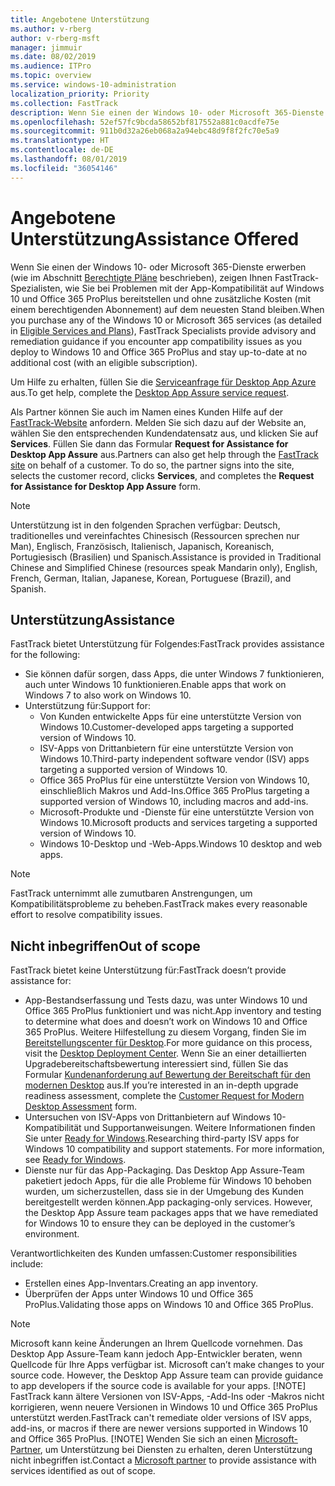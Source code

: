 ```yaml
---
title: Angebotene Unterstützung
ms.author: v-rberg
author: v-rberg-msft
manager: jimmuir
ms.date: 08/02/2019
ms.audience: ITPro
ms.topic: overview
ms.service: windows-10-administration
localization_priority: Priority
ms.collection: FastTrack
description: Wenn Sie einen der Windows 10- oder Microsoft 365-Dienste erwerben, zeigen Ihnen FastTrack-Spezialisten, wie Sie auf Windows 10 und Office 365 ProPlus bereitstellen und ohne zusätzliche Kosten (mit einem berechtigenden Abonnement) auf dem neuesten Stand bleiben.
ms.openlocfilehash: 52ef57fc9bcda58652bf817552a881c0acdfe75e
ms.sourcegitcommit: 911b0d32a26eb068a2a94ebc48d9f8f2fc70e5a9
ms.translationtype: HT
ms.contentlocale: de-DE
ms.lasthandoff: 08/01/2019
ms.locfileid: "36054146"
---
```

# <a name="assistance-offered"></a><span data-ttu-id="1d7fd-103">Angebotene Unterstützung</span><span class="sxs-lookup"><span data-stu-id="1d7fd-103">Assistance Offered</span></span>  

<span data-ttu-id="1d7fd-104">Wenn Sie einen der Windows 10- oder Microsoft 365-Dienste erwerben (wie im Abschnitt [Berechtigte Pläne](M365-eligible-services-and-plans.md) beschrieben), zeigen Ihnen FastTrack-Spezialisten, wie Sie bei Problemen mit der App-Kompatibilität auf Windows 10 und Office 365 ProPlus bereitstellen und ohne zusätzliche Kosten (mit einem berechtigenden Abonnement) auf dem neuesten Stand bleiben.</span><span class="sxs-lookup"><span data-stu-id="1d7fd-104">When you purchase any of the Windows 10 or Microsoft 365 services (as detailed in [Eligible Services and Plans](M365-eligible-services-and-plans.md)), FastTrack Specialists provide advisory and remediation guidance if you encounter app compatibility issues as you deploy to Windows 10 and Office 365 ProPlus and stay up-to-date at no additional cost (with an eligible subscription).</span></span>

<span data-ttu-id="1d7fd-105">Um Hilfe zu erhalten, füllen Sie die [Serviceanfrage für Desktop App Azure](https://go.microsoft.com/fwlink/?linkid=2022721) aus.</span><span class="sxs-lookup"><span data-stu-id="1d7fd-105">To get help, complete the [Desktop App Assure service request](https://go.microsoft.com/fwlink/?linkid=2022721).</span></span>

<span data-ttu-id="1d7fd-p101">Als Partner können Sie auch im Namen eines Kunden Hilfe auf der [FastTrack-Website](https://go.microsoft.com/fwlink/?linkid=780698) anfordern. Melden Sie sich dazu auf der Website an, wählen Sie den entsprechenden Kundendatensatz aus, und klicken Sie auf **Services**. Füllen Sie dann das Formular **Request for Assistance for Desktop App Assure** aus.</span><span class="sxs-lookup"><span data-stu-id="1d7fd-p101">Partners can also get help through the [FastTrack site](https://go.microsoft.com/fwlink/?linkid=780698) on behalf of a customer. To do so, the partner signs into the site, selects the customer record, clicks **Services**, and completes the **Request for Assistance for Desktop App Assure** form.</span></span>

> [!NOTE]
> <span data-ttu-id="1d7fd-108">Unterstützung ist in den folgenden Sprachen verfügbar: Deutsch, traditionelles und vereinfachtes Chinesisch (Ressourcen sprechen nur Man), Englisch, Französisch, Italienisch, Japanisch, Koreanisch, Portugiesisch (Brasilien) und Spanisch.</span><span class="sxs-lookup"><span data-stu-id="1d7fd-108">Assistance is provided in Traditional Chinese and Simplified Chinese (resources speak Mandarin only), English, French, German, Italian, Japanese, Korean, Portuguese (Brazil), and Spanish.</span></span> 

## <a name="assistance"></a><span data-ttu-id="1d7fd-109">Unterstützung</span><span class="sxs-lookup"><span data-stu-id="1d7fd-109">Assistance</span></span>

<span data-ttu-id="1d7fd-110">FastTrack bietet Unterstützung für Folgendes:</span><span class="sxs-lookup"><span data-stu-id="1d7fd-110">FastTrack provides assistance for the following:</span></span>
- <span data-ttu-id="1d7fd-111">Sie können dafür sorgen, dass Apps, die unter Windows 7 funktionieren, auch unter Windows 10 funktionieren.</span><span class="sxs-lookup"><span data-stu-id="1d7fd-111">Enable apps that work on Windows 7 to also work on Windows 10.</span></span>
- <span data-ttu-id="1d7fd-112">Unterstützung für:</span><span class="sxs-lookup"><span data-stu-id="1d7fd-112">Support for:</span></span>
    - <span data-ttu-id="1d7fd-113">Von Kunden entwickelte Apps für eine unterstützte Version von Windows 10.</span><span class="sxs-lookup"><span data-stu-id="1d7fd-113">Customer-developed apps targeting a supported version of Windows 10.</span></span>
    - <span data-ttu-id="1d7fd-114">ISV-Apps von Drittanbietern für eine unterstützte Version von Windows 10.</span><span class="sxs-lookup"><span data-stu-id="1d7fd-114">Third-party independent software vendor (ISV) apps targeting a supported version of Windows 10.</span></span>
    - <span data-ttu-id="1d7fd-115">Office 365 ProPlus für eine unterstützte Version von Windows 10, einschließlich Makros und Add-Ins.</span><span class="sxs-lookup"><span data-stu-id="1d7fd-115">Office 365 ProPlus targeting a supported version of Windows 10, including macros and add-ins.</span></span>
    - <span data-ttu-id="1d7fd-116">Microsoft-Produkte und -Dienste für eine unterstützte Version von Windows 10.</span><span class="sxs-lookup"><span data-stu-id="1d7fd-116">Microsoft products and services targeting a supported version of Windows 10.</span></span>
    - <span data-ttu-id="1d7fd-117">Windows 10-Desktop und -Web-Apps.</span><span class="sxs-lookup"><span data-stu-id="1d7fd-117">Windows 10 desktop and web apps.</span></span>
> [!NOTE]
> <span data-ttu-id="1d7fd-118">FastTrack unternimmt alle zumutbaren Anstrengungen, um Kompatibilitätsprobleme zu beheben.</span><span class="sxs-lookup"><span data-stu-id="1d7fd-118">FastTrack makes every reasonable effort to resolve compatibility issues.</span></span> 

## <a name="out-of-scope"></a><span data-ttu-id="1d7fd-119">Nicht inbegriffen</span><span class="sxs-lookup"><span data-stu-id="1d7fd-119">Out of scope</span></span>

<span data-ttu-id="1d7fd-120">FastTrack bietet keine Unterstützung für:</span><span class="sxs-lookup"><span data-stu-id="1d7fd-120">FastTrack doesn’t provide assistance for:</span></span>
- <span data-ttu-id="1d7fd-121">App-Bestandserfassung und Tests dazu, was unter Windows 10 und Office 365 ProPlus funktioniert und was nicht.</span><span class="sxs-lookup"><span data-stu-id="1d7fd-121">App inventory and testing to determine what does and doesn’t work on Windows 10 and Office 365 ProPlus.</span></span> <span data-ttu-id="1d7fd-122">Weitere Hilfestellung zu diesem Vorgang, finden Sie im [Bereitstellungscenter für Desktop](https://go.microsoft.com/fwlink/?linkid=2080140).</span><span class="sxs-lookup"><span data-stu-id="1d7fd-122">For more guidance on this process, visit the [Desktop Deployment Center](https://go.microsoft.com/fwlink/?linkid=2080140).</span></span> <span data-ttu-id="1d7fd-123">Wenn Sie an einer detaillierten Upgradebereitschaftsbewertung interessiert sind, füllen Sie das Formular [Kundenanforderung auf Bewertung der Bereitschaft für den modernen Desktop](https://go.microsoft.com/fwlink/?linkid=2053818) aus.</span><span class="sxs-lookup"><span data-stu-id="1d7fd-123">If you’re interested in an in-depth upgrade readiness assessment, complete the [Customer Request for Modern Desktop Assessment](https://go.microsoft.com/fwlink/?linkid=2053818) form.</span></span>
- <span data-ttu-id="1d7fd-p103">Untersuchen von ISV-Apps von Drittanbietern auf Windows 10-Kompatibilität und Supportanweisungen. Weitere Informationen finden Sie unter [Ready for Windows](https://go.microsoft.com/fwlink/?linkid=2054580).</span><span class="sxs-lookup"><span data-stu-id="1d7fd-p103">Researching third-party ISV apps for Windows 10 compatibility and support statements. For more information, see [Ready for Windows](https://go.microsoft.com/fwlink/?linkid=2054580).</span></span>
- <span data-ttu-id="1d7fd-p104">Dienste nur für das App-Packaging. Das Desktop App Assure-Team paketiert jedoch Apps, für die alle Probleme für Windows 10 behoben wurden, um sicherzustellen, dass sie in der Umgebung des Kunden bereitgestellt werden können.</span><span class="sxs-lookup"><span data-stu-id="1d7fd-p104">App packaging-only services. However, the Desktop App Assure team packages apps that we have remediated for Windows 10 to ensure they can be deployed in the customer’s environment.</span></span>

<span data-ttu-id="1d7fd-128">Verantwortlichkeiten des Kunden umfassen:</span><span class="sxs-lookup"><span data-stu-id="1d7fd-128">Customer responsibilities include:</span></span>
- <span data-ttu-id="1d7fd-129">Erstellen eines App-Inventars.</span><span class="sxs-lookup"><span data-stu-id="1d7fd-129">Creating an app inventory.</span></span>
- <span data-ttu-id="1d7fd-130">Überprüfen der Apps unter Windows 10 und Office 365 ProPlus.</span><span class="sxs-lookup"><span data-stu-id="1d7fd-130">Validating those apps on Windows 10 and Office 365 ProPlus.</span></span>
> [!NOTE]
> <span data-ttu-id="1d7fd-p105">Microsoft kann keine Änderungen an Ihrem Quellcode vornehmen. Das Desktop App Assure-Team kann jedoch App-Entwickler beraten, wenn Quellcode für Ihre Apps verfügbar ist. </span><span class="sxs-lookup"><span data-stu-id="1d7fd-p105">Microsoft can’t make changes to your source code. However, the Desktop App Assure team can provide guidance to app developers if the source code is available for your apps. </span></span>[!NOTE]
> <span data-ttu-id="1d7fd-p106">FastTrack kann ältere Versionen von ISV-Apps, -Add-Ins oder -Makros nicht korrigieren, wenn neuere Versionen in Windows 10 und Office 365 ProPlus unterstützt werden.</span><span class="sxs-lookup"><span data-stu-id="1d7fd-p106">FastTrack can't remediate older versions of ISV apps, add-ins, or macros if there are newer versions supported in Windows 10 and Office 365 ProPlus. </span></span>[!NOTE]
> <span data-ttu-id="1d7fd-134">Wenden Sie sich an einen [Microsoft-Partner](https://go.microsoft.com/fwlink/?linkid=2080150), um Unterstützung bei Diensten zu erhalten, deren Unterstützung nicht inbegriffen ist.</span><span class="sxs-lookup"><span data-stu-id="1d7fd-134">Contact a [Microsoft partner](https://go.microsoft.com/fwlink/?linkid=2080150) to provide assistance with services identified as out of scope.</span></span>
